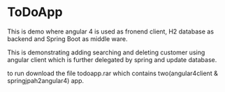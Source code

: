 # ToDoApp

This is demo where angular 4 is used as fronend client, H2 database as backend and Spring Boot as middle ware.

This is demonstrating adding searching and deleting customer using angular client which is further delegated by spring and update database.

to run download the file todoapp.rar which contains two(angular4client & springjpah2angular4) app.

